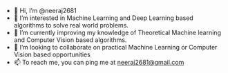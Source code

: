 - 👋 Hi, I’m @neeraj2681
- 👀 I’m interested in Machine Learning and Deep Learning based algorithms to solve real world problems.
- 🌱 I’m currently improving my knowledge of Theoretical Machine learning and Computer Vision based algorithms.
- 💞️ I’m looking to collaborate on practical Machine Learning or Computer Vision based opportunities
- 📫 To reach me, you can ping me at neeraj2681@gmail.com

<!---
neeraj2681/neeraj2681 is a ✨ special ✨ repository because its `README.md` (this file) appears on your GitHub profile.
You can click the Preview link to take a look at your changes.
--->
